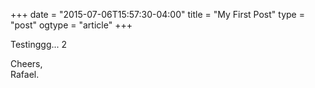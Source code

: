 +++
date = "2015-07-06T15:57:30-04:00"
title = "My First Post"
type = "post"
ogtype = "article"
+++

Testinggg... 2

Cheers,  
Rafael.

